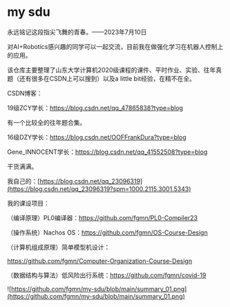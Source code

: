 # my sdu

永远铭记这段指尖飞舞的青春。——2023年7月10日

对AI+Robotics感兴趣的同学可以一起交流，目前我在做强化学习在机器人控制上的应用。

该仓库主要整理了山东大学计算机2020级课程的课件、平时作业、实验、往年真题（还有很多在CSDN上可以搜到）以及a little bit经验，在精不在全。

 

CSDN博客：

19级ZCY学长：https://blog.csdn.net/qq_47865838?type=blog

有一个比较全的往年题合集。

16级DZY学长：https://blog.csdn.net/OOFFrankDura?type=blog

Gene_INNOCENT学长：https://blog.csdn.net/qq_41552508?type=blog

干货满满。

我自己的：[https://blog.csdn.net/qq_23096319](https://blog.csdn.net/qq_23096319?spm=1000.2115.3001.5343)

 

我的课设项目：

（编译原理）PL0编译器：https://github.com/fgmn/PL0-Compiler23

（操作系统）Nachos OS：https://github.com/fgmn/OS-Course-Design

（计算机组成原理）简单模型机设计：

https://github.com/fgmn/Computer-Organization-Course-Design

（数据结构与算法）低风险出行系统：https://github.com/fgmn/covid-19



![https://github.com/fgmn/my-sdu/blob/main/summary_01.png](https://github.com/fgmn/my-sdu/blob/main/summary_01.png)

